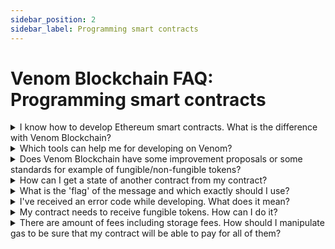 ```yaml
---
sidebar_position: 2
sidebar_label: Programming smart contracts
---
```


# Venom Blockchain FAQ: Programming smart contracts

<details>
<summary>
I know how to develop Ethereum smart contracts. What is the difference with Venom Blockchain?
</summary>

Your experience with EVM-based blockchains will be useful for developing smart contracts on Venom Blockchain. But there are some differences and the main one is the contracts communication model. You can check [this](../build/development-guides/comparing-of-ethereum-vs-venom-architectures.md) article to know the difference.

Moreover, Venom Blockchain uses Threaded Solidity language, which is a superset of Solidity. You can check its specification [here](https://github.com/tonlabs/TON-Solidity-Compiler/blob/master/API.md)

</details>

<details>
<summary>
Which tools can help me for developing on Venom?
</summary>

Check out [this](../build/quick-start-on-testnet.md) article. We have an awesome [repository](https://github.com/venom-blockchain/awesome-venom) as well.

</details>

<details>
<summary>
Does Venom Blockchain have some improvement proposals or some standards for example of fungible/non-fungible tokens?
</summary>

Sure! You can check the [standards](../standards/readme.md) section, it's right here on the top menu bar :)

</details>

<details>
<summary>
How can I get a state of another contract from my contract?
</summary>

Contracts in Venom can't access any smart contract state directly, because of a special communication model. You can check [this](../build/development-guides/comparing-of-ethereum-vs-venom-architectures.md) article to know the difference. So the only way is to send a message to a contract asking it to return the state you need. The smart contract you are calling should implement a special `responsible` function for such calls. Example:

```solidity
contract RemoteContract {
    // Note this function is marked as responsible to call callback function
    function getCost(uint x) public pure responsible returns (uint) {
        uint cost = x == 0 ? 111 : 222;
        // return cost and set option for outbound internal message.
        return{value: 0, bounce: false, flag: 64} cost;
    }
}

contract Caller {
    function test(address addr, uint x) public pure {
        // `getCost` returns result to `onGetCost`
        RemoteContract(addr).getCost{value: 1 ton, callback: Caller.onGetCost}(x);
    }

    function onGetCost(uint cost) public {
        // Check if msg.sender is expected address
        // we get cost value, we can handle this value
    }
}
```

There are many examples of this mechanic within the articles in the [Development Guides](../build/development-guides/readme.md) section. Check this out.

</details>

<details>
<summary>
What is the 'flag' of the message and which exactly should I use?
</summary>

The parameter `flag` of the message determines how much funds will be carried with the message and how to operate with the forward fee.

Possible values of parameter flag:

- 0 - message carries funds equal to the value parameter. The forward fee is subtracted from the `value`.
- 128 - message carries all the remaining balance of the current smart contract. The parameter `value` is ignored. The contract's balance will be equal to zero after the message processing.
- 64 - carries funds equal to the value parameter plus all the remaining `value` of the inbound message (that initiated the contract execution).
The parameter `flag` can also be modified:

- flag + 1 - means that the sender wants to pay transfer fees separately from the contract's balance.
- flag + 2 - means that any errors arising while processing this message during the action phase should be ignored. But if the message has the wrong format, then the transaction fails and + 2 has no effect.
- flag + 32 - means that the current account must be destroyed if its resulting balance is zero. For example, flag: 128 + 32 is used to send the whole balance and destroy the contract.

You can check more information about flags in threaded solidity [specification](https://github.com/tonlabs/TON-Solidity-Compiler/blob/master/API.md#addresstransfer)

</details>

<details>
<summary>
I've received an error code while developing. What does it mean?
</summary>

You can meet the TVM exception code:

| Name | C++ code | Rust code  | Definition |
|------|:--------:|:----------:|------------|
| Stack underflow   | 2  | -3  | Not enough arguments in the stack for a primitive |
| Stack overflown   | 3  | -4  | More values have been stored on a stack than allowed by this version of TVM |
| Integer overflow  | 4  | -5  | Integer does not fit into expected range (by default −2<sup>256</sup> ≤ x < 2<sup>256</sup>), or a division by zero has occurred |
| Range check error | 5  | -6  | Integer out of expected range |
| Invalid opcode    | 6  | -7  | Instruction or its immediate arguments cannot be decoded |
| Type check error  | 7  | -8  | An argument to a primitive is of incorrect value type |
| Cell overflow     | 8  | -9  | Error in one of the serialization primitives |
| Cell underflow    | 9  | -10 | Deserialization error |
| Dictionary error  | 10 | -11 | Error while deserializing a dictionary object |
| Unknown error     | 11 | -12 | Unknown error, may be thrown by user programs |
| Fatal error       | 12 | -13 | Thrown by TVM in situations deemed impossible |
| Out of gas        | 13 | -14 | Thrown by TVM when the remaining gas (g r ) becomes negative. This exception usually cannot be caught and leads to an immediate termination of TVM |

Or Solidity runtime error:

| Code | Definition |
|------|:----------:|
| 40 | External inbound message has an invalid signature. See `tvm.pubkey()` and `msg.pubkey()`. |
| 50 | Array index or index of `mapping.at()` is out of range. |
| 51 | Contract's constructor has already been called. |
| 52 | Replay protection exception. See `timestamp` in pragma `AbiHeader`. |
| 53 | See `address.unpack()`. |
| 54 | `array.pop` call for an empty array. |
| 55 | See `tvm.insertPubkey()`. |
| 57 | External inbound message is expired. See expire in pragma AbiHeader. |
| 58 | External inbound message has no signature but has public key. See `pubkey` in pragma `AbiHeader`. |
| 60 | Inbound message has wrong function id. In the contract there are no functions with such function id and there is no fallback function that could handle the message. See fallback. |
| 61 | Deploying `StateInit` has no public key in data field. |
| 62 | Reserved for internal usage. |
| 63 | See `optional(Type).get()`. |
| 64 | `tvm.buildExtMSg()` call with wrong parameters. `See tvm.buildExtMsg()`. |
| 66 | Convert an integer to a string with width less than number length. See `format()`.
| 67 | See `gasToValue` and `valueToGas`. |
| 68 | There is no config parameter 20 or 21. |
| 69 | Zero to the power of zero calculation (0**0 in solidity style or 0^0). |
| 70 | string method substr was called with substr longer than the whole string. |
| 71 | Function marked by externalMsg was called by internal message. |
| 72 | Function marked by internalMsg was called by external message. |
| 73 | The value can't be converted to enum type. |
| 74 | Await answer message has wrong source address. |
| 75 | Await answer message has wrong function id. |
| 76 | Public function was called before constructor. |
| 77 | It's impossible to convert variant type to target type. See `variant.toUint()`. |
| 78 | There's no private function with the function id. |
| 79 | You are deploying contract that uses pragma upgrade func/oldsol. Use the contract only for updating another contracts. |

Any error with a code over 100 is a user-defined error. Check the code in the contract you call.

You can check more information about errors in threaded solidity [specification](https://github.com/tonlabs/TON-Solidity-Compiler/blob/master/API.md#tvm-exception-codes)

</details>

<details>
<summary>
My contract needs to receive fungible tokens. How can I do it?
</summary>

Your contract should have a TIP3 TokenWallet to perform this action. It is not necessary how exactly your contract will get its wallet (ex. you can call [deployWallet](../standards/TIP-3/2.md#deploy-token-wallet) of TokenRoot inside your contract constructor or deploy it by yourself). Next, your contract should implement an [onAcceptTokensTransfer](../standards/TIP-3/2.md#incoming-transfer-callback) callback. Pay attention, that a sender should set [notify](../standards/TIP-3/2.md#transfer-tokens-to-the-recipient) flag to true for this callback to be called.

Check out [this](../build/development-guides/how-to-create-your-own-non-fungible-tip-4-token/venom-in-action/simple-nft-auction.md) guide, which shows how to implement a simple auction contract that accepts TIP-3 tokens.

Of course, you need to check [TIP-3 standards](../standards/TIP-3/core-description.md) too.

</details>

<details>
<summary>
There are amount of fees including storage fees. How should I manipulate gas to be sure that my contract will be able to pay for all of them?
</summary>

You need to think out the gas management. You need to manipulate with flags of the message your contract sends and use [`tvm.rawReserve()`](https://github.com/tonlabs/TON-Solidity-Compiler/blob/master/API.md#tvmrawreserve) function. 

Check out [this](../build/development-guides/how-to-create-your-own-fungible-tip-3-token/venom-in-action/simple-tokensale.md) guide, that raises the issue of gas management.

</details>
